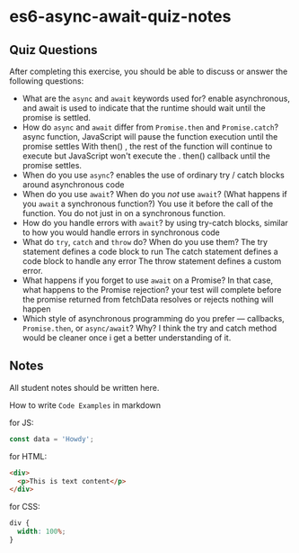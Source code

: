 # es6-async-await-quiz-notes

## Quiz Questions

After completing this exercise, you should be able to discuss or answer the following questions:

- What are the `async` and `await` keywords used for?
  enable asynchronous, and await is used to indicate that the runtime should wait until the promise is settled.
- How do `async` and `await` differ from `Promise.then` and `Promise.catch`?
  async function, JavaScript will pause the function execution until the promise settles
  With then() , the rest of the function will continue to execute but JavaScript won't execute the . then() callback until the promise settles.
- When do you use `async`?
  enables the use of ordinary try / catch blocks around asynchronous code
- When do you use `await`? When do you _not_ use `await`? (What happens if you `await` a synchronous function?)
  You use it before the call of the function.
  You do not just in on a synchronous function.
- How do you handle errors with `await`?
  by using try-catch blocks, similar to how you would handle errors in synchronous code
- What do `try`, `catch` and `throw` do? When do you use them?
  The try statement defines a code block to run
  The catch statement defines a code block to handle any error
  The throw statement defines a custom error.
- What happens if you forget to use `await` on a Promise? In that case, what happens to the Promise rejection?
  your test will complete before the promise returned from fetchData resolves or rejects
  nothing will happen
- Which style of asynchronous programming do you prefer — callbacks, `Promise.then`, or `async/await`? Why?
  I think the try and catch method would be cleaner once i get a better understanding of it.

## Notes

All student notes should be written here.

How to write `Code Examples` in markdown

for JS:

```javascript
const data = 'Howdy';
```

for HTML:

```html
<div>
  <p>This is text content</p>
</div>
```

for CSS:

```css
div {
  width: 100%;
}
```
